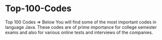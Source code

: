 # Top-100-Codes
Top 100 Codes => Below You will find some of the most important codes in language Java. These codes are of prime importance for college semester exams and also for various online tests and interviews of the companies.
